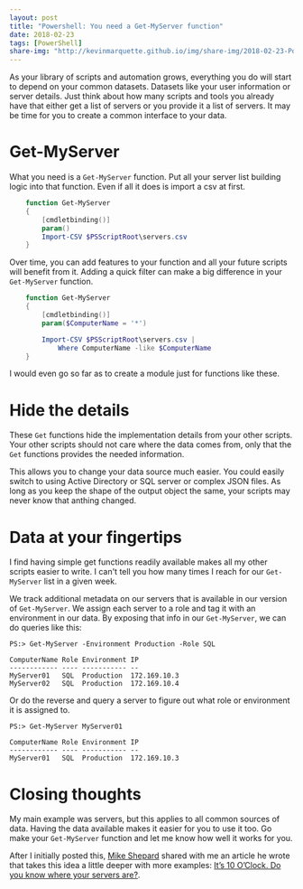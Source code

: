 ```yaml
---
layout: post
title: "Powershell: You need a Get-MyServer function"
date: 2018-02-23
tags: [PowerShell]
share-img: "http://kevinmarquette.github.io/img/share-img/2018-02-23-Powershell-Create-a-common-interface-to-your-datasets.png"
---
```


As your library of scripts and automation grows, everything you do will start to depend on your common datasets. Datasets like your user information or server details. Just think about how many scripts and tools you already have that either get a list of servers or you provide it a list of servers. It may be time for you to create a common interface to your data.

<!--more-->
# Get-MyServer

What you need is a `Get-MyServer` function. Put all your server list building logic into that function. Even if all it does is import a csv at first.

``` PowerShell
    function Get-MyServer
    {
        [cmdletbinding()]
        param()
        Import-CSV $PSScriptRoot\servers.csv
    }
```

Over time, you can add features to your function and all your future scripts will benefit from it. Adding a quick filter can make a big difference in your `Get-MyServer` function.

``` PowerShell
    function Get-MyServer
    {
        [cmdletbinding()]
        param($ComputerName = '*')

        Import-CSV $PSScriptRoot\servers.csv |
            Where ComputerName -like $ComputerName
    }
```

I would even go so far as to create a module just for functions like these.

# Hide the details

These `Get` functions hide the implementation details from your other scripts. Your other scripts should not care where the data comes from, only that the `Get` functions provides the needed information.

This allows you to change your data source much easier. You could easily switch to using Active Directory or SQL server or complex JSON files. As long as you keep the shape of the output object the same, your scripts may never know that anthing changed.

# Data at your fingertips

I find having simple get functions readily available makes all my other scripts easier to write. I can't tell you how many times I reach for our `Get-MyServer` list in a given week.

We track additional metadata on our servers that is available in our version of `Get-MyServer`. We assign each server to a role and tag it with an environment in our data. By exposing that info in our `Get-MyServer`, we can do queries like this:

    PS:> Get-MyServer -Environment Production -Role SQL

    ComputerName Role Environment IP
    ------------ ---- ----------- --
    MyServer01   SQL  Production  172.169.10.3
    MyServer02   SQL  Production  172.169.10.4

Or do the reverse and query a server to figure out what role or environment it is assigned to.

    PS:> Get-MyServer MyServer01

    ComputerName Role Environment IP
    ------------ ---- ----------- --
    MyServer01   SQL  Production  172.169.10.3

# Closing thoughts

My main example was servers, but this applies to all common sources of data. Having the data available makes it easier for you to use it too. Go make your `Get-MyServer` function and let me know how well it works for you.

After I initially posted this, [Mike Shepard](https://twitter.com/MikeShepard70) shared with me an article he wrote that takes this idea a little deeper with more examples: [It’s 10 O’Clock. Do you know where your servers are?](https://powershellstation.com/2013/12/13/its-10-oclock-do-you-know-where-your-servers-are/).
